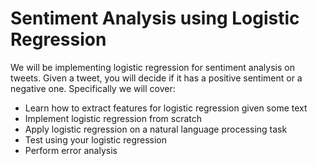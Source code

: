 #  Sentiment Analysis using Logistic Regression

We will be implementing logistic regression for sentiment analysis on tweets. Given a tweet, you will decide if it has a positive sentiment or a negative one. Specifically we will cover: 

* Learn how to extract features for logistic regression given some text
* Implement logistic regression from scratch
* Apply logistic regression on a natural language processing task
* Test using your logistic regression
* Perform error analysis

